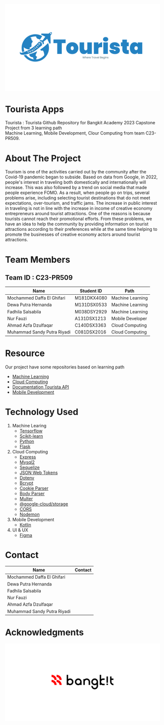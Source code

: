 ![Tourista App Logo!](/logo/tourista_logo_large.png)

# Tourista Apps
Tourista : Tourista Github Repository for Bangkit Academy 2023 Capstone Project from 3 learning path <br>
Machine Learning, Mobile Development, Clour Computing from team C23-PR509.

# About The Project
Tourism is one of the activities carried out by the community after the Covid-19 pandemic began to subside. Based on data from Google, in 2022, people's interest in traveling both domestically and internationally will increase. This was also followed by a trend on social media that made people experience FOMO. As a result, when people go on trips, several problems arise, including selecting tourist destinations that do not meet expectations, over-tourism, and traffic jams. The increase in public interest in traveling is not in line with the increase in income of creative economy entrepreneurs around tourist attractions. One of the reasons is because tourists cannot reach their promotional efforts. From these problems, we have an idea to help the community by providing information on tourist attractions according to their preferences while at the same time helping to promote the businesses of creative economy actors around tourist attractions.

# Team Members
## Team ID : C23-PR509

| Name                       | Student ID  | Path             |
|----------------------------|------------ |------------------|
| Mochammed Daffa El Ghifari | M181DKX4080 | Machine Learning |
| Dewa Putra Hernanda        | M131DSX0533 | Machine Learning |
| Fadhila Salsabila          | M038DSY2929 | Machine Learning |
| Nur Fauzi                  | A131DSX1213 | Mobile Developer |
| Ahmad Azfa Dzulfaqar       | C140DSX3363 | Cloud Computing  |
| Muhammad Sandy Putra Riyadi| C081DSX2016 | Cloud Computing  |

# Resource
Our project have some repositories based on learning path
<ul>
    <li><a href="https://github.com/Six-Kizuki-to-the-moon/Machine-Learning">Machine Learning</a></li>
    <li><a href="https://github.com/Six-Kizuki-to-the-moon/tourista-api">Cloud Computing</a></li>
    <li><a href="https://github.com/Six-Kizuki-to-the-moon/Tourista-API-Documentation">Documentation Tourista API</a></li>
    <li><a href="https://github.com/Six-Kizuki-to-the-moon/Tourista-App">Mobile Development</a></li>
</ul>

# Technology Used
1. Machine Learing
    - <a href="https://www.tensorflow.org/">Tensorflow</a>
    - <a href="https://scikit-learn.org/">Scikit-learn</a>
    - <a href="https://www.python.org/">Python</a>
    - <a href="https://flask.palletsprojects.com/">Flask</a>
2. Cloud Computing
    - [Express](https://expressjs.com/)
    - [Mysql2](https://www.npmjs.com/package/mysql2)
    - [Sequelize](https://sequelize.org/)
    - [JSON Web Tokens](https://jwt.io/)
    - [Dotenv](https://www.dotenv.org/)
    - [Bcrypt](https://www.npmjs.com/package/bcrypt)
    - [Cookie Parser](https://www.npmjs.com/package/cookie-parser)
    - [Body Parser](https://www.npmjs.com/package/body-parser)
    - [Multer](https://www.npmjs.com/package/multer)
    - [@google-cloud/storage](https://www.npmjs.com/package/@google-cloud/storage)
    - [CORS](https://www.npmjs.com/package/cors)
    - [Nodemon](https://nodemon.io/)
3. Mobile Development
    - <a href="https://kotlinlang.org/">Kotlin</a>
4. UI & UX
    - <a href="https://www.figma.com/">Figma</a>

# Contact
| Name                       | Contact     |
|----------------------------|------------ |
| Mochammed Daffa El Ghifari |             |
| Dewa Putra Hernanda        |             |
| Fadhila Salsabila          |             |
| Nur Fauzi                  |             |
| Ahmad Azfa Dzulfaqar       |             |
| Muhammad Sandy Putra Riyadi|             |

# Acknowledgments
![Bangkit Academy!](/logo/bangkit-logo.png)
